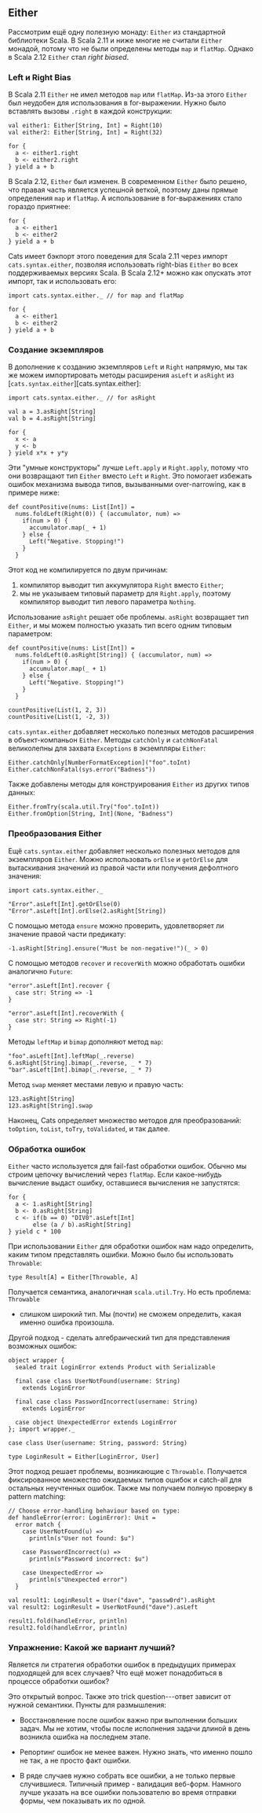 ## Either

Рассмотрим ещё одну полезную монаду:
`Either` из стандартной библиотеки Scala.
В Scala 2.11 и ниже
многие не считали `Either` монадой,
потому что не были определены методы `map` и `flatMap`.
Однако в Scala 2.12 `Either` стал *right biased*.

### Left и Right Bias

В Scala 2.11 `Either` не имел методов
`map` или `flatMap`.
Из-за этого `Either`
был неудобен для использования в for-выражении.
Нужно было вставлять вызовы `.right`
в каждой конструкции:

```tut:book:silent
val either1: Either[String, Int] = Right(10)
val either2: Either[String, Int] = Right(32)
```

```tut:book
for {
  a <- either1.right
  b <- either2.right
} yield a + b
```

В Scala 2.12, `Either` был изменен.
В современном `Either` было решено,
что правая часть является успешной веткой,
поэтому даны прямые определения `map` и `flatMap`.
А использование в for-выражениях стало гораздо приятнее:

```tut:book
for {
  a <- either1
  b <- either2
} yield a + b
```

Cats имеет бэкпорт этого поведения для Scala 2.11
через импорт `cats.syntax.either`,
позволяя использовать right-bias `Either`
во всех поддерживаемых версиях Scala.
В Scala 2.12+ можно как опускать этот импорт,
так и использовать его:

```tut:book:silent
import cats.syntax.either._ // for map and flatMap

for {
  a <- either1
  b <- either2
} yield a + b
```

### Создание экземпляров

В дополнение к созданию экземпляров `Left` и `Right` напрямую,
мы так же можем импортировать методы расширения `asLeft` и `asRight`
из [`cats.syntax.either`][cats.syntax.either]:

```tut:book:silent
import cats.syntax.either._ // for asRight
```

```tut:book
val a = 3.asRight[String]
val b = 4.asRight[String]

for {
  x <- a
  y <- b
} yield x*x + y*y
```

Эти "умные конструкторы"
лучше `Left.apply` и `Right.apply`,
потому что они возвращают тип `Either`
вместо `Left` и `Right`.
Это помогает избежать ошибок механизма вывода типов,
вызыванными over-narrowing,
как в примере ниже:

```tut:book:fail
def countPositive(nums: List[Int]) =
  nums.foldLeft(Right(0)) { (accumulator, num) =>
    if(num > 0) {
      accumulator.map(_ + 1)
    } else {
      Left("Negative. Stopping!")
    }
  }
```

Этот код не компилируется по двум причинам:

1. компилятор выводит тип аккумулятора
   `Right` вместо `Either`;
2. мы не указываем типовый параметр для `Right.apply`,
   поэтому компилятор выводит тип левого параметра `Nothing`.

Использование `asRight` решает обе проблемы.
`asRight` возвращает тип `Either`,
и мы можем полностью указать тип
всего одним типовым параметром:

```tut:book:silent
def countPositive(nums: List[Int]) =
  nums.foldLeft(0.asRight[String]) { (accumulator, num) =>
    if(num > 0) {
      accumulator.map(_ + 1)
    } else {
      Left("Negative. Stopping!")
    }
  }
```

```tut:book
countPositive(List(1, 2, 3))
countPositive(List(1, -2, 3))
```

`cats.syntax.either` добавляет
несколько полезных методов расширения
в объект-компаньон `Either`.
Методы `catchOnly` и `catchNonFatal`
великолепны для захвата `Exceptions`
в экземпляры `Either`:

```tut:book
Either.catchOnly[NumberFormatException]("foo".toInt)
Either.catchNonFatal(sys.error("Badness"))
```

Также добавлены методы для конструирования `Either`
из других типов данных:

```tut:book
Either.fromTry(scala.util.Try("foo".toInt))
Either.fromOption[String, Int](None, "Badness")
```

### Преобразования Either

Ещё `cats.syntax.either` добавляет
несколько полезных методов для экземпляров `Either`.
Можно использовать `orElse` и `getOrElse` для вытаскивания
значений из правой части или получения дефолтного значения:

```tut:book:silent
import cats.syntax.either._
```

```tut:book
"Error".asLeft[Int].getOrElse(0)
"Error".asLeft[Int].orElse(2.asRight[String])
```

С помощью метода `ensure`
можно проверить, удовлетворяет ли значение правой части
предикату:

```tut:book
-1.asRight[String].ensure("Must be non-negative!")(_ > 0)
```

С помощью методов `recover` и `recoverWith`
можно обработать ошибки аналогично `Future`:

```tut:book
"error".asLeft[Int].recover {
  case str: String => -1
}

"error".asLeft[Int].recoverWith {
  case str: String => Right(-1)
}
```

Методы `leftMap` и `bimap` дополняют метод `map`:

```tut:book
"foo".asLeft[Int].leftMap(_.reverse)
6.asRight[String].bimap(_.reverse, _ * 7)
"bar".asLeft[Int].bimap(_.reverse, _ * 7)
```

Метод `swap` меняет местами левую и правую часть:

```tut:book
123.asRight[String]
123.asRight[String].swap
```

Наконец, Cats определяет множество методов для преобразований:
`toOption`, `toList`, `toTry`, `toValidated`, и так далее.

### Обработка ошибок

`Either` часто используется для fail-fast обработки ошибок.
Обычно мы строим цепочку вычислений через `flatMap`.
Если какое-нибудь вычисление выдаст ошибку,
оставшиеся вычисления не запустятся:

```tut:book
for {
  a <- 1.asRight[String]
  b <- 0.asRight[String]
  c <- if(b == 0) "DIV0".asLeft[Int]
       else (a / b).asRight[String]
} yield c * 100
```

При использовании `Either` для обработки ошибок
нам надо определить,
каким типом представлять ошибки.
Можно было бы использовать `Throwable`:

```tut:book:silent
type Result[A] = Either[Throwable, A]
```

Получается семантика, аналогичная `scala.util.Try`.
Но есть проблема: `Throwable`
- слишком широкий тип.
Мы (почти) не сможем определить, какая именно ошибка произошла.

Другой подход - сделать алгебраический тип
для представления возможных ошибок:

```tut:book:silent
object wrapper {
  sealed trait LoginError extends Product with Serializable

  final case class UserNotFound(username: String)
    extends LoginError

  final case class PasswordIncorrect(username: String)
    extends LoginError

  case object UnexpectedError extends LoginError
}; import wrapper._
```

```tut:book:silent
case class User(username: String, password: String)

type LoginResult = Either[LoginError, User]
```

Этот подход решает проблемы, возникающие с `Throwable`.
Получается фиксированное множество ожидаемых типов ошибок
и catch-all для остальных неучтенных ошибок.
Также мы получаем полную проверку
в pattern matching:

```tut:book:silent
// Choose error-handling behaviour based on type:
def handleError(error: LoginError): Unit =
  error match {
    case UserNotFound(u) =>
      println(s"User not found: $u")

    case PasswordIncorrect(u) =>
      println(s"Password incorrect: $u")

    case UnexpectedError =>
      println(s"Unexpected error")
  }
```

```tut:book
val result1: LoginResult = User("dave", "passw0rd").asRight
val result2: LoginResult = UserNotFound("dave").asLeft

result1.fold(handleError, println)
result2.fold(handleError, println)
```

### Упражнение: Какой же вариант лучший?

Является ли стратегия обработки ошибок в предыдущих примерах
подходящей для всех случаев?
Что ещё может понадобиться в процессе обработки ошибок?

<div class="solution">
Это открытый вопрос.
Также это trick question---ответ
зависит от нужной семантики.
Пункты для размышления:

- Восстановление после ошибок важно при выполнении больших задач.
  Мы не хотим, чтобы после исполнения задачи длиной в день
  возникла ошибка на последнем этапе.

- Репортинг ошибок не менее важен.
  Нужно знать, что именно пошло не так,
  а не просто факт ошибки.

- В ряде случаев нужно собрать все ошибки,
  а не только первые случившиеся.
  Типичный пример - валидация веб-форм.
  Намного лучше
  указать на все ошибки пользователю во время отправки формы,
  чем показывать их по одной.
</div>
